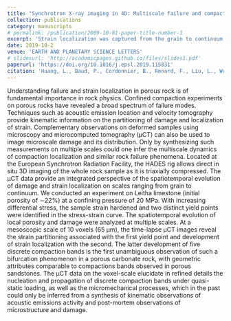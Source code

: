 ```yaml
---
title: "Synchrotron X-ray imaging in 4D: Multiscale failure and compaction localization in triaxially compressed porous limestone"
collection: publications
category: manuscripts
# permalink: /publication/2009-10-01-paper-title-number-1
excerpt: 'Strain localization was captured from the grain to continuum scale in a limestone.'
date: 2019-10-2
venue: 'EARTH AND PLANETARY SCIENCE LETTERS'
# slidesurl: 'http://academicpages.github.io/files/slides1.pdf'
paperurl: 'https://doi.org/10.1016/j.epsl.2019.115831'
citation: 'Huang, L., Baud, P., Cordonnier, B., Renard, F., Liu, L., Wong, T., 2019. Synchrotron X-ray imaging in 4D: Multiscale failure and compaction localization in triaxially compressed porous limestone. Earth Planet Sc Lett 528, 115831.'
---
```


Understanding failure and strain localization in porous rock is of fundamental importance in rock physics. Confined compaction experiments on porous rocks have revealed a broad spectrum of failure modes. Techniques such as acoustic emission location and velocity tomography provide kinematic information on the partitioning of damage and localization of strain. Complementary observations on deformed samples using microscopy and microcomputed tomography (μCT) can also be used to image microscale damage and its distribution. Only by synthesizing such measurements on multiple scales could one infer the multiscale dynamics of compaction localization and similar rock failure phenomena. Located at the European Synchrotron Radiation Facility, the HADES rig allows direct in situ 3D imaging of the whole rock sample as it is triaxially compressed. The μCT data provide an integrated perspective of the spatiotemporal evolution of damage and strain localization on scales ranging from grain to continuum. We conducted an experiment on Leitha limestone (initial porosity of ∼22%) at a confining pressure of 20 MPa. With increasing differential stress, the sample strain hardened and two distinct yield points were identified in the stress-strain curve. The spatiotemporal evolution of local porosity and damage were analyzed at multiple scales. At a mesoscopic scale of 10 voxels (65 μm), the time-lapse μCT images reveal the strain partitioning associated with the first yield point and development of strain localization with the second. The latter development of five discrete compaction bands is the first unambiguous observation of such a bifurcation phenomenon in a porous carbonate rock, with geometric attributes comparable to compactions bands observed in porous sandstones. The μCT data on the voxel-scale elucidate in refined details the nucleation and propagation of discrete compaction bands under quasi-static loading, as well as the micromechanical processes, which in the past could only be inferred from a synthesis of kinematic observations of acoustic emissions activity and post-mortem observations of microstructure and damage.